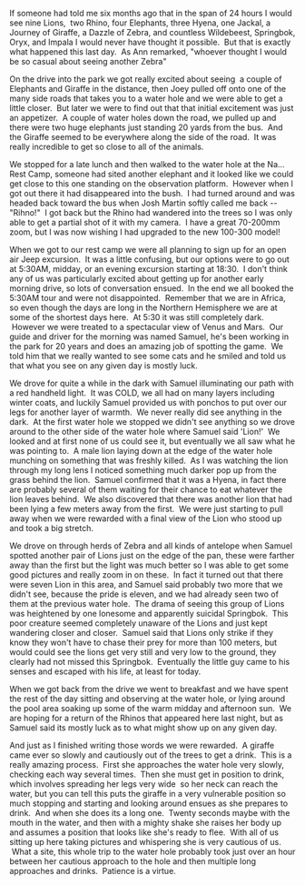 <!--
.. title: Lions and Rhinos and Springbok, Oh My!  Etosha!
.. date: 2012/06/28
.. slug: lions-and-rhinos-and-springbok-oh-my-etosha
.. tags: Namibia
.. link: 
.. description: 
-->


<p>If someone had told me six months ago that in the span of 24 hours I would see nine Lions,  two Rhino, four Elephants, three Hyena, one Jackal, a Journey of Giraffe, a Dazzle of Zebra, and countless Wildebeest, Springbok, Oryx, and Impala I would never have thought it possible.  But that is exactly what happened this last day.  As Ann remarked, "whoever thought I would be so casual about seeing another Zebra"</p>
<p>On the drive into the park we got really excited about seeing  a couple of Elephants and Giraffe in the distance, then Joey pulled off onto one of the many side roads that takes you to a water hole and we were able to get a little closer.  But later we were to find out that that initial excitement was just an appetizer.  A couple of water holes down the road, we pulled up and there were two huge elephants just standing 20 yards from the bus.  And the Giraffe seemed to be everywhere along the side of the road.  It was really incredible to get so close to all of the animals.</p>
<p>We stopped for a late lunch and then walked to the water hole at the Na… Rest Camp, someone had sited another elephant and it looked like we could get close to this one standing on the observation platform.  However when I got out there it had disappeared into the bush.  I had turned around and was headed back toward the bus when Josh Martin softly called me back -- "Rihno!"  I got back but the Rhino had wandered into the trees so I was only able to get a partial shot of it with my camera.  I have a great 70-200mm zoom, but I was now wishing I had upgraded to the new 100-300 model!</p>
<p>When we got to our rest camp we were all planning to sign up for an open air Jeep excursion.  It was a little confusing, but our options were to go out at 5:30AM, midday, or an evening excursion starting at 18:30.  I don't think any of us was particularly excited about getting up for another early morning drive, so lots of conversation ensued.  In the end we all booked the 5:30AM tour and were not disappointed.  Remember that we are in Africa, so even though the days are long in the Northern Hemisphere we are at some of the shortest days here.  At 5:30 it was still completely dark.  However we were treated to a spectacular view of Venus and Mars.  Our guide and driver for the morning was named Samuel, he's been working in the park for 20 years and does an amazing job of spotting the game.  We told him that we really wanted to see some cats and he smiled and told us that what you see on any given day is mostly luck.</p>
<p>We drove for quite a while in the dark with Samuel illuminating our path with a red handheld light.  It was COLD, we all had on many layers including winter coats, and luckily Samuel provided us with ponchos to put over our legs for another layer of warmth.  We never really did see anything in the dark.  At the first water hole we stopped we didn't see anything so we drove around to the other side of the water hole where Samuel said 'Lion!'  We looked and at first none of us could see it, but eventually we all saw what he was pointing to.  A male lion laying down at the edge of the water hole munching on something that was freshly killed.  As I was watching the lion through my long lens I noticed something much darker pop up from the grass behind the lion.  Samuel confirmed that it was a Hyena, in fact there are probably several of them waiting for their chance to eat whatever the lion leaves behind.  We also discovered that there was another lion that had been lying a few meters away from the first.  We were just starting to pull away when we were rewarded with a final view of the Lion who stood up and took a big stretch.</p>
<p>We drove on through herds of Zebra and all kinds of antelope when Samuel spotted another pair of Lions just on the edge of the pan, these were farther away than the first but the light was much better so I was able to get some good pictures and really zoom in on these.  In fact it turned out that there were seven Lion in this area, and Samuel said probably two more that we didn't see, because the pride is eleven, and we had already seen two of them at the previous water hole.  The drama of seeing this group of Lions was heightened by one lonesome and apparently suicidal Springbok.  This poor creature seemed completely unaware of the Lions and just kept wandering closer and closer.  Samuel said that Lions only strike if they know they won't have to chase their prey for more than 100 meters, but would could see the lions get very still and very low to the ground, they clearly had not missed this Springbok.  Eventually the little guy came to his senses and escaped with his life, at least for today.</p>
<p>When we got back from the drive we went to breakfast and we have spent the rest of the day sitting and observing at the water hole, or lying around the pool area soaking up some of the warm midday and afternoon sun.  We are hoping for a return of the Rhinos that appeared here last night, but as Samuel said its mostly luck as to what might show up on any given day.</p>
<p>And just as I finished writing those words we were rewarded.  A giraffe came ever so slowly and cautiously out of the trees to get a drink.  This is a really amazing process.  First she approaches the water hole very slowly, checking each way several times.  Then she must get in position to drink, which involves spreading her legs very wide  so her neck can reach the water, but you can tell this puts the giraffe in a very vulnerable position so much stopping and starting and looking around ensues as she prepares to drink.  And when she does its a long one.  Twenty seconds maybe with the mouth in the water, and then with a mighty shake she raises her body up and assumes a position that looks like she's ready to flee.  With all of us sitting up here taking pictures and whispering she is very cautious of us.  What a site, this whole trip to the water hole probably took just over an hour between her cautious approach to the hole and then multiple long approaches and drinks.  Patience is a virtue.</p>
